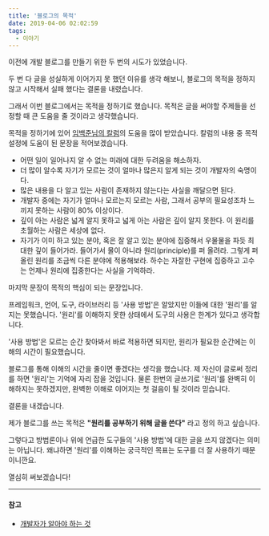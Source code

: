 ```yaml
---
title: '블로그의 목적'
date: 2019-04-06 02:02:59
tags:
  - 이야기
---
```


이전에 개발 블로그를 만들기 위한 두 번의 시도가 있었습니다. 

두 번 다 글을 성실하게 이어가지 못 했던 이유를 생각 해보니, 블로그의 목적을 정하지 않고 시작해서 실패 했다는 결론을 내렸습니다. 

그래서 이번 블로그에서는 목적을 정하기로 했습니다. 목적은 글을 써야할 주제들을 선정할 때 큰 도움을 줄 것이라고 생각했습니다.

목적을 정하기에 있어 [임백준님의 칼럼](https://www.zdnet.co.kr/view/?no=20160125081726)의 도움을 많이 받았습니다. 칼럼의 내용 중 목적 설정에 도움이 된 문장을 적어보겠습니다.

- 어떤 일이 일어나지 알 수 없는 미래에 대한 두려움을 해소하자.
- 더 많이 알수록 자기가 모르는 것이 얼마나 많은지 알게 되는 것이 개발자의 숙명이다.
- 많은 내용을 다 알고 있는 사람이 존재하지 않는다는 사실을 깨달으면 된다.
- 개발자 중에는 자기가 얼마나 모르는지 모르는 사람, 그래서 공부의 필요성조차 느끼지 못하는 사람이 80% 이상이다.
- 깊이 아는 사람은 넓게 알지 못하고 넓게 아는 사람은 깊이 알지 못한다. 이 원리를 초월하는 사람은 세상에 없다.
- 자기가 이미 하고 있는 분야, 혹은 잘 알고 있는 분야에 집중해서 우물물을 파듯 최대한 깊이 들어가라. 들어가서 물이 아니라 원리(principle)를 퍼 올려라. 그렇게 퍼 올린 원리를 조금씩 다른 분야에 적용해보라. 하수는 자잘한 구현에 집중하고 고수는 언제나 원리에 집중한다는 사실을 기억하라.

마지막 문장이 목적의 핵심이 되는 문장입니다. 

프레임워크, 언어, 도구, 라이브러리 등 '사용 방법'은 알았지만 이들에 대한 '원리'를 알지는 못했습니다. '원리'를 이해하지 못한 상태에서 도구의 사용은 한계가 있다고 생각합니다.

'사용 방법'은 모르는 순간 찾아봐서 바로 적용하면 되지만, 원리가 필요한 순간에는 이해의 시간이 필요했습니다. 

블로그를 통해 이해의 시간을 줄이면 좋겠다는 생각을 했습니다. 제 자신이 글로써 정리를 하면 '원리'는 기억에 자리 잡을 것입니다. 물론 한번의 글쓰기로 '원리'를 완벽히 이해하지는 못하겠지만, 완벽한 이해로 이어지는 첫 걸음이 될 것이라 믿습니다.

결론을 내겠습니다.

제가 블로그를 쓰는 목적은 **"원리를 공부하기 위해 글을 쓴다"** 라고 정의 하고 싶습니다.

그렇다고 방법론이나 위에 언급한 도구들의 '사용 방법'에 대한 글을 쓰지 않겠다는 의미는 아닙니다. 왜냐하면 '원리'를 이해하는 궁극적인 목표는 도구를 더 잘 사용하기 때문이니깐요. 

열심히 써보겠습니다!

---

#### 참고

- [개발자가 알아야 하는 것](https://www.zdnet.co.kr/view/?no=20160125081726)
